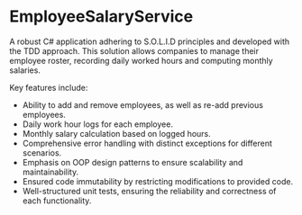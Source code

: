 # EmployeeSalaryService
A robust C# application adhering to S.O.L.I.D principles and developed with the TDD approach. This solution allows companies to manage their employee roster, recording daily worked hours and computing monthly salaries.

Key features include:

- Ability to add and remove employees, as well as re-add previous employees.
- Daily work hour logs for each employee.
- Monthly salary calculation based on logged hours.
- Comprehensive error handling with distinct exceptions for different scenarios.
- Emphasis on OOP design patterns to ensure scalability and maintainability.
- Ensured code immutability by restricting modifications to provided code.
- Well-structured unit tests, ensuring the reliability and correctness of each functionality.
